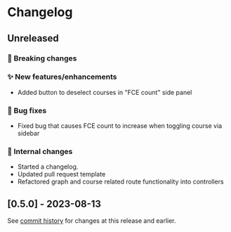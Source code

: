 # Changelog

## Unreleased

### 🚨 Breaking changes

### ✨ New features/enhancements

- Added button to deselect courses in "FCE count" side panel

### 🐛 Bug fixes

- Fixed bug that causes FCE count to increase when toggling course via sidebar

### 🔧 Internal changes

- Started a changelog.
- Updated pull request template
- Refactored graph and course related route functionality into controllers

## [0.5.0] - 2023-08-13

See [commit history](https://github.com/Courseography/courseography/commits/master/) for changes at this release and earlier.

